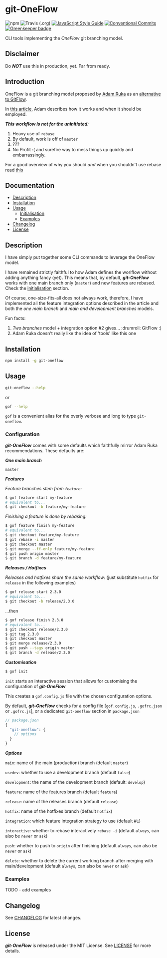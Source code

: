 # git-OneFlow

![npm](https://img.shields.io/npm/v/git-oneflow.svg) ![Travis (.org)](https://img.shields.io/travis/msanguineti/git-oneflow.svg) [![JavaScript Style Guide](https://img.shields.io/badge/code_style-standard-brightgreen.svg)](https://standardjs.com) [![Conventional Commits](https://img.shields.io/badge/Conventional%20Commits-1.0.0-yellow.svg)](https://conventionalcommits.org) [![Greenkeeper badge](https://badges.greenkeeper.io/msanguineti/git-oneflow.svg)](https://greenkeeper.io/)

CLI tools implementing the *OneFlow* git branching model.

## Disclaimer

Do ***NOT*** use this in production, yet. Far from ready.

## Introduction

OneFlow is a git branching model proposed by [Adam Ruka](https://github.com/skinny85) as an [alternative to GitFlow](https://www.endoflineblog.com/gitflow-considered-harmful).

In [this article](https://www.endoflineblog.com/oneflow-a-git-branching-model-and-workflow#develop-feature-branches), Adam describes how it works and when it should be employed.

***This workflow is not for the uninitiated:***

1. Heavy use of `rebase`
2. By default, work is off of `master`
3. ???
4. No Profit :( and surefire way to mess things up quickly and embarrassingly.

For a good overview of why you should _and_ when you shouldn't use rebase read [this](https://git-scm.com/book/en/v2/Git-Branching-Rebasing#_rebase_peril)

## Documentation

- [Description](#description)
- [Installation](#installation)
- [Usage](#usage)
  - [Initialisation](#initialisation)
  - [Examples](#examples)
- [Changelog](#changelog)
- [License](#license)

## Description

I have simply put together some CLI commands to leverage the OneFlow model.

I have remained strictly faithful to how Adam defines the worlflow without adding anything fancy (yet). This means that, by default, *****git-OneFlow***** works with one main branch only (`master`) and new features are rebased. Check the [initialisation](#initialisation) section.

Of course, one-size-fits-all does not always work, therefore, I have implemented all the feature integration options described in the article and both the _one main branch_ and _main and development branches_ models.

Fun facts:

1. _Two branches_ model + integration option #2 gives... :drumroll: GitFlow :)
2. Adam Ruka doesn't really like the idea of 'tools' like this one

## Installation

```sh
npm install -g git-oneflow
```

## Usage

```sh
git-oneflow --help
```

or

```sh
gof --help
```

`gof` is a convenient alias for the overly verbose and long to type `git-oneflow`.

### Configuration

***git-OneFlow*** comes with some defaults which faithfully mirror Adam Ruka recommendations. These defaults are:

***One main branch***

`master`

***Features***

_Feature branches stem from `feature`:_

```sh
$ gof feature start my-feature
# equivalent to...
$ git checkout -b feature/my-feature
```

_Finishing a feature is done by rebasing:_

```sh
$ gof feature finish my-feature
# equivalent to...
$ git checkout feature/my-feature
$ git rebase -i master
$ git checkout master
$ git merge --ff-only feature/my-feature
$ git push origin master
$ git branch -d feature/my-feature
```

***Releases / Hotfixes***

_Releases and hotfixes share the same workflow:_ (just substitute `hotfix` for `release` in the following examples)

```sh
$ gof release start 2.3.0
# equivalent to...
$ git checkout -b release/2.3.0
```

...then

```sh
$ gof release finish 2.3.0
# equivalent to...
$ git checkout release/2.3.0
$ git tag 2.3.0
$ git checkout master
$ git merge release/2.3.0
$ git push --tags origin master
$ git branch -d release/2.3.0
```

***Customisation***

```sh
$ gof init
```

`init` starts an interactive session that allows for customising the configuration of ***git-OneFlow***

This creates a `gof.config.js` file with the chosen configuration options.

By default, ***git-OneFlow*** checks for a config file [`gof.config.js`, `.gofrc.json` or `.gofrc.js`], or a dedicated `git-oneflow` section in `package.json`

```js
// package.json
{
  "git-oneflow": {
    // options
  }
}
```

***Options***

`main`: name of the main (production) branch (default `master`)

`usedev`: whether to use a development branch (default `false`)

`development`: the name of the development branch (default: `develop`)

`feature`: name of the features branch (default `feature`)

`release`: name of the releases branch (default `release`)

`hotfix`: name of the hotfixes branch (default `hotfix`)

`integration`: which feature integration strategy to use (default #`1`)

`interactive`: whether to rebase interactively `rebase -i` (default `always`, can also be `never` or `ask`)

`push`: whether to push to `origin` after finishing (default `always`, can also be `never` or `ask`)

`delete`: whether to delete the current working branch after merging with main/development (default `always`, can also be `never` or `ask`)

### Examples

TODO - add examples

## Changelog

See [CHANGELOG](./CHANGELOG.md) for latest changes.

## License

***git-OneFlow*** is released under the MIT License. See [LICENSE](./LICENSE) for more details.
